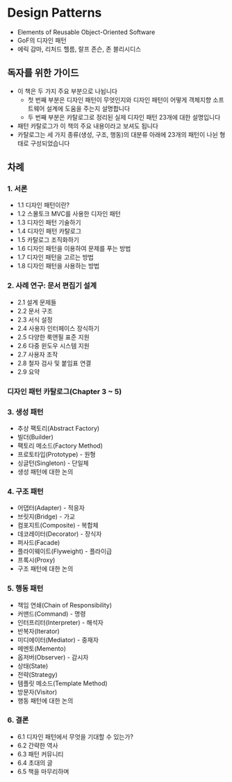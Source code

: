 # Design Patterns

- Elements of Reusable Object-Oriented Software
- GoF의 디자인 패턴
- 에릭 감마, 리처드 헬름, 랄프 존슨, 존 블리시디스

## 독자를 위한 가이드

- 이 책은 두 가지 주요 부분으로 나뉩니다
  - 첫 번째 부분은 디자인 패턴이 무엇인지와 디자인 패턴이 어떻게 객체지향 소프트웨어 설계에 도움을 주는지 설명합니다
  - 두 번째 부분은 카탈로그로 정리된 실제 디자인 패턴 23개에 대한 설명입니다
- 패턴 카탈로그가 이 책의 주요 내용이라고 보셔도 됩니다
- 카탈로그는 세 가지 종류(생성, 구조, 행동)의 대분류 아래에 23개의 패턴이 나뉜 형태로 구성되었습니다

## 차례

### 1. 서론

- 1.1 디자인 패턴이란?
- 1.2 스몰토크 MVC를 사용한 디자인 패턴
- 1.3 디자인 패턴 기술하기
- 1.4 디자인 패턴 카탈로그
- 1.5 카탈로그 조직화하기
- 1.6 디자인 패턴을 이용하여 문제를 푸는 방법
- 1.7 디자인 패턴을 고르는 방법
- 1.8 디자인 패턴을 사용하는 방법

### 2. 사례 연구: 문서 편집기 설계

- 2.1 설계 문제들
- 2.2 문서 구조
- 2.3 서식 설정
- 2.4 사용자 인터페이스 장식하기
- 2.5 다양한 룩앤필 표준 지원
- 2.6 다중 윈도우 시스템 지원
- 2.7 사용자 조작
- 2.8 철자 검사 및 붙임표 연결
- 2.9 요약

### 디자인 패턴 카탈로그(Chapter 3 ~ 5)

### 3. 생성 패턴

- 추상 팩토리(Abstract Factory)
- 빌더(Builder)
- 팩토리 메소드(Factory Method)
- 프로토타입(Prototype) - 원형
- 싱글턴(Singleton) - 단일체
- 생성 패턴에 대한 논의

### 4. 구조 패턴

- 어댑터(Adapter) - 적응자
- 브릿지(Bridge) - 가교
- 컴포지트(Composite) - 복합체
- 데코레이터(Decorator) - 장식자
- 퍼사드(Facade)
- 플라이웨이트(Flyweight) - 플라이급
- 프록시(Proxy)
- 구조 패턴에 대한 논의

### 5. 행동 패턴

- 책임 연쇄(Chain of Responsibility)
- 커맨드(Command) - 명령
- 인터프리터(Interpreter) - 해석자
- 반복자(Iterator)
- 미디에이터(Mediator) - 중재자
- 메멘토(Memento)
- 옵저버(Observer) - 감시자
- 상태(State)
- 전략(Strategy)
- 템플릿 메소드(Template Method)
- 방문자(Visitor)
- 행동 패턴에 대한 논의

### 6. 결론

- 6.1 디자인 패턴에서 무엇을 기대할 수 있는가?
- 6.2 간략한 역사
- 6.3 패턴 커뮤니티
- 6.4 초대의 글
- 6.5 책을 마무리하며
